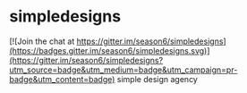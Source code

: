 # simpledesigns

[![Join the chat at https://gitter.im/season6/simpledesigns](https://badges.gitter.im/season6/simpledesigns.svg)](https://gitter.im/season6/simpledesigns?utm_source=badge&utm_medium=badge&utm_campaign=pr-badge&utm_content=badge)
simple design agency
